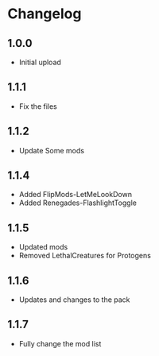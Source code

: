 # Changelog

## 1.0.0

- Initial upload

## 1.1.1

- Fix the files

## 1.1.2

- Update Some mods

## 1.1.4

- Added FlipMods-LetMeLookDown
- Added Renegades-FlashlightToggle

## 1.1.5

- Updated mods
- Removed LethalCreatures for Protogens

## 1.1.6

- Updates and changes to the pack

## 1.1.7

- Fully change the mod list
